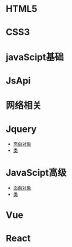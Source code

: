 # HTML5
# CSS3
# javaScipt基础
# JsApi
# 网络相关
# Jquery
  * [面向对象](./file/JsSenior/OO.md)
 * [类](./file/JsSenior/OO.md)
# JavaScipt高级
 * [面向对象](./file/JsSenior/OO.md)
 * [类](./file/JsSenior/OO.md)
# Vue
# React
